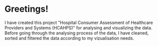 # Greetings!
I have created this project "Hospital Consumer Assessment of Healthcare Providers and Systems (HCAHPS)" for analysing and visualizing the data.
Before going through the analysing process of the data, I have cleaned, sorted and filtered the data according to my vizualisation needs.
